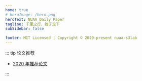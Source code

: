 ```yaml
---
home: true
# heroImage: /hero.png
heroText: NUAA Daily Paper
tagline: 千里之行，始于足下
subSidebar: false

footer: MIT Licensed | Copyright © 2020-present nuaa-s3lab
---
```


::: tip 论文推荐

- [2020 年推荐论文](./2020/README.md)

:::